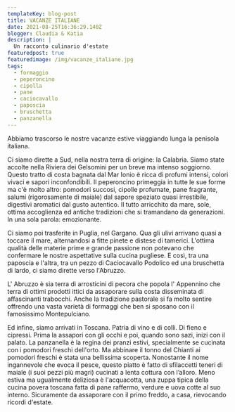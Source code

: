```yaml
---
templateKey: blog-post
title: VACANZE ITALIANE
date: 2021-08-25T16:36:29.140Z
blogger: Claudia & Katia
description: |
  Un racconto culinario d'estate
featuredpost: true
featuredimage: /img/vacanze_italiane.jpg
tags:
  - formaggio
  - peperoncino
  - cipolla
  - pane
  - caciocavallo
  - paposcia
  - bruschetta
  - panzanella
---
```

Abbiamo trascorso le nostre vacanze estive viaggiando lunga la penisola italiana.

Ci siamo dirette a Sud, nella nostra terra di origine: la Calabria. Siamo state accolte nella Riviera dei Gelsomini per un breve ma intenso soggiorno.
Questo tratto di costa bagnata dal Mar Ionio è ricca di profumi intensi, colori vivaci e sapori inconfondibili.
Il peperoncino primeggia in tutte le sue forme ma c'è molto altro: pomodori succosi, cipolle profumate, pane fragrante, salumi (rigorosamente di maiale) dal sapore speziato quasi irrestibile, digestivi aromatici dal gusto autentico.
Il tutto arricchito da mare, sole, ottima accoglienza ed antiche tradizioni che si tramandano da generazioni.
In una sola parola: emozionante.

Ci siamo poi trasferite in Puglia, nel Gargano.
Qua gli ulivi arrivano quasi a toccare il mare, alternandosi a fitte pinete e distese di tamerici.
L'ottima qualità delle materie prime e grande passione non potevano che confermare le nostre aspettative sulla cucina pugliese. E così, tra una paposcia e l'altra, tra un pezzo di Caciocavallo Podolico ed una bruschetta di lardo, ci siamo dirette verso l'Abruzzo.

L' Abruzzo è sia terra di arrosticini di pecora che popola l' Appennino che terra di ottimi prodotti ittici da assaporare sulla costa disseminata di affascinanti trabocchi.
Anche la tradizione pastorale si fa molto sentire offrendo una vasta varietà di formaggi che ben si sposano con il famosissimo Montepulciano.

Ed infine, siamo arrivati in Toscana.  Patria di vino e di colli.  Di fieno e cipressi.  Prima la assapori con gli occhi e poi, quando sono sazi, inizi con il palato.  La panzanella è la regina dei pranzi estivi, specialmente se cucinata con i pomodori freschi dell'orto.  Ma abbinare il tonno del Chianti ai pomodori freschi è stata una bellissima scoperta. Nonostante il nome ingannevole che evoca il pesce, questo piatto è fatto di sfilaccetti teneri di maiale (i suoi pezzi più magri) cucinati a lenta cottura con l’alloro.  Meno estiva ma ugualmente deliziosa è l'acquacotta, una zuppa tipica della cucina povera toscana fatta di pane raffermo, verdure e uova cotte al suo interno.  Sicuramente da assaporare con il primo freddo, a casa, rievocando ricordi d'estate.